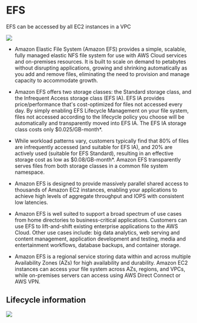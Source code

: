 # EFS
EFS can be accessed by all EC2 instances in a VPC

![](https://github.com/nanofaroque/nerd-read/blob/master/aws_solution_architect_prep/notes/efs/efs.png)
* Amazon Elastic File System (Amazon EFS) provides a simple, scalable,
fully managed elastic NFS file system for use with AWS Cloud services and
on-premises resources.
It is built to scale on demand to petabytes without disrupting applications,
growing and shrinking automatically as you add and remove files, eliminating the
need to provision and manage capacity to accommodate growth.

* Amazon EFS offers two storage classes: the Standard storage class, and the
Infrequent Access storage class (EFS IA). EFS IA provides price/performance
that's cost-optimized for files not accessed every day. By simply enabling EFS
Lifecycle Management on your file system, files not accessed according to the
lifecycle policy you choose will be automatically and transparently moved into
EFS IA. The EFS IA storage class costs only $0.025/GB-month*.

* While workload patterns vary, customers typically find that 80% of files are infrequently
accessed (and suitable for EFS IA), and 20% are actively used (suitable for EFS Standard),
resulting in an effective storage cost as low as $0.08/GB-month*. Amazon EFS
transparently serves files from both storage classes in a common file system namespace.

* Amazon EFS is designed to provide massively parallel shared access to
thousands of Amazon EC2 instances, enabling your applications to achieve
high levels of aggregate throughput and IOPS with consistent low latencies.

* Amazon EFS is well suited to support a broad spectrum of use cases from home
directories to business-critical applications. Customers can use EFS to
lift-and-shift existing enterprise applications to the AWS Cloud.
Other use cases include: big data analytics, web serving and content management,
application development and testing, media and entertainment workflows,
database backups, and container storage.

* Amazon EFS is a regional service storing data within and across multiple 
Availability Zones (AZs) for high availability and durability. Amazon EC2
instances can access your file system across AZs, regions, and VPCs, while
on-premises servers can access using AWS Direct Connect or AWS VPN.

## Lifecycle information
![](https://github.com/nanofaroque/nerd-read/blob/master/aws_solution_architect_prep/notes/efs/efs_benefits.png)
